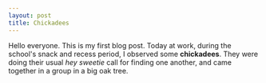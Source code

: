 ```yaml
---
layout: post
title: Chickadees
---
```


Hello everyone. This is my first blog post. Today at work, during the school's snack and recess period, I observed some **chickadees**. They were doing their usual _hey sweetie_ call for finding one another, and came together in a group in a big oak tree.